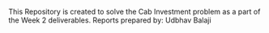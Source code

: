 This Repository is created to solve the Cab Investment problem as a part of the Week 2 deliverables.
Reports prepared by: Udbhav Balaji